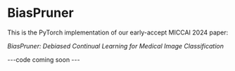 # BiasPruner
This is the PyTorch implementation of our early-accept MICCAI 2024 paper:

*BiasPruner: Debiased Continual Learning for Medical Image Classification*

---code coming soon ---
